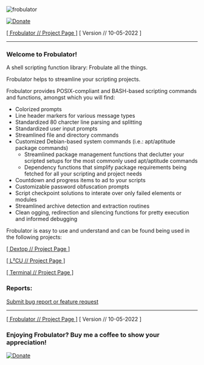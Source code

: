 ![frobulator](https://raw.githubusercontent.com/nathaneltitane/frobulator/main/frobulator.svg)

[![Donate](https://img.shields.io/badge/Donate-PayPal-000000.svg?style=for-the-badge)](https://www.paypal.com/donate/?hosted_button_id=QG58TMRHNSZAU)

[[ Frobulator // Project Page ]](https://github.com/nathaneltitane/frobulator) [ Version // 10-05-2022 ]

---

### Welcome to Frobulator!

A shell scripting function library: Frobulate all the things.

Frobulator helps to streamline your scripting projects.

Frobulator provides POSIX-compliant and BASH-based scripting commands and functions, amongst which you will find:

- Colorized prompts
- Line header markers for various message types
- Standardized 80 charcter line parsing and splitting
- Standardized user input prompts
- Streamlined file and directory commands
- Customized Debian-based system commands (i.e.: apt/aptitude package commands)
   - Streamlined package management functions that declutter your scripted setups for the most commonly used apt/aptitude commands
   - Dependency functions that simplify package requirements being fetched for all your scripting and project needs
- Countdown and progress items to ad to your scripts
- Customizable password obfuscation prompts
- Script checkpoint solutions to interate over only failed elements or modules
- Streamlined archive detection and extraction routines
- Clean ogging, redirection and silencing functions for pretty execution and informed debugging

Frobulator is easy to use and understand and can be found being used in the following projects:

[[ Dextop // Project Page ]](https://github.com/nathaneltitane/dextop)

[[ L²CU // Project Page ]](https://github.com/nathaneltitane/l2cu)

[[ Terminal // Project Page ]](https://github.com/nathaneltitane/terminal)

### Reports:

[Submit bug report or feature request](https://github.com/nathaneltitane/frobulator/issues)

---

[[ Frobulator // Project Page ]](https://github.com/nathaneltitane/frobulator) [ Version // 10-05-2022 ]

### Enjoying Frobulator? Buy me a coffee to show your appreciation!

[![Donate](https://img.shields.io/badge/Donate-PayPal-000000.svg?style=for-the-badge)](https://www.paypal.com/donate/?hosted_button_id=QG58TMRHNSZAU)
